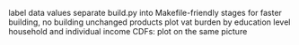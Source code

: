 label data values
separate build.py into Makefile-friendly stages
  for faster building, no building unchanged products
plot vat burden by education level
household and individual income CDFs: plot on the same picture
